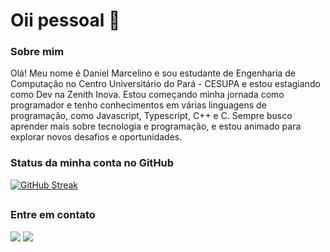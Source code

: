 # Oii pessoal 👋

### Sobre mim


Olá! Meu nome é Daniel Marcelino e sou estudante de Engenharia de Computação no Centro Universitário do Pará - CESUPA e estou estagiando como Dev na Zenith Inova. Estou começando minha jornada como programador e tenho conhecimentos em várias linguagens de programação, como Javascript, Typescript, C++ e C. Sempre busco aprender mais sobre tecnologia e programação, e estou animado para explorar novos desafios e oportunidades.
<br>

### Status da minha conta no GitHub
<!---
<div class="stats-content">
  <a  href="https://github.com/DanielMarcelino65">
    <img height="180em" src="https://github-readme-stats-sigma-five.vercel.app/api?username=DanielMarcelino65&show_icons=true&theme=dark&count_private=true" alt="Estatísticas do GitHub de DanielMarcelino65">
  </a>
  <a href="https://github.com/DanielMarcelino65">
    <img height="180em"src="https://github-readme-stats-sigma-five.vercel.app/api/top-langs/?username=DanielMarcelino65&layout=compact&theme=dark&count_private=true" alt="Linguagens mais usadas por DanielMarcelino65">
  </a>
</div>
--->
[![GitHub Streak](https://streak-stats.demolab.com?user=DanielMarcelino65&theme=dark&hide_border=true&background=15%2C5C0892%2C000000)](https://git.io/streak-stats)

##

### Entre em contato
<a href="https://instagram.com/danmarcelino22" target="_blank"><img src="https://img.shields.io/badge/-Instagram-%23E4405F?style=for-the-badge&logo=instagram&logoColor=white" target="_blank"></a>
<a href = "mailto:danmarcelino6573@gmail.com"><img src="https://img.shields.io/badge/-Gmail-%23333?style=for-the-badge&logo=gmail&logoColor=white" target="_blank"></a>


  


